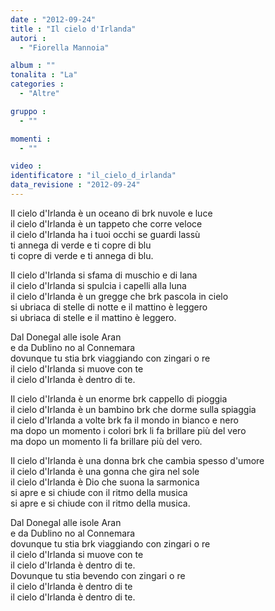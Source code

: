 ```yaml
---
date : "2012-09-24"
title : "Il cielo d'Irlanda"
autori : 
  - "Fiorella Mannoia"

album : ""
tonalita : "La"
categories : 
  - "Altre"

gruppo : 
  - ""

momenti : 
  - ""

video : 
identificatore : "il_cielo_d_irlanda"
data_revisione : "2012-09-24"
---
```

  
  
 Il cielo d'Irlanda è un oceano di brk nuvole e luce   
il cielo d'Irlanda è un tappeto che corre veloce   
il cielo d'Irlanda ha i tuoi occhi se guardi lassù   
ti annega di verde e ti copre di blu   
ti copre di verde e ti annega di blu.  
  
  
  
Il cielo d'Irlanda si sfama di muschio e di lana   
il cielo d'Irlanda si spulcia i capelli alla luna   
il cielo d'Irlanda è un gregge che brk pascola in cielo   
si ubriaca di stelle di notte e il mattino è leggero   
si ubriaca di stelle e il mattino è leggero.  
  
  
Dal Donegal alle isole Aran   
e da Dublino no al Connemara   
dovunque tu stia brk viaggiando con zingari o re   
il cielo d'Irlanda si muove con te    
il cielo d'Irlanda è dentro di te.  
  
  
  
Il cielo d'Irlanda è un enorme brk cappello di pioggia   
il cielo d'Irlanda è un bambino brk che dorme sulla spiaggia   
il cielo d'Irlanda a volte brk fa il mondo in bianco e nero   
ma dopo un momento i colori brk li fa brillare più del vero   
ma dopo un momento li fa brillare più del vero.   
  
  
  
Il cielo d'Irlanda è una donna brk che cambia spesso d'umore   
il cielo d'Irlanda è una gonna che gira nel sole   
il cielo d'Irlanda è Dio che suona la sarmonica   
si apre e si chiude con il ritmo della musica   
si apre e si chiude con il ritmo della musica.   
  
  
Dal Donegal alle isole Aran   
e da Dublino no al Connemara   
dovunque tu stia brk viaggiando con zingari o re   
il cielo d'Irlanda si muove con te    
il cielo d'Irlanda è dentro di te.  
Dovunque tu stia bevendo con zingari o re   
il cielo d'Irlanda è dentro di te    
il cielo d'Irlanda è dentro di te.   
  
  
  
  
  
  
  
  
  
  
  
  
  
  
  
  

